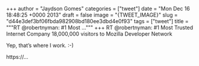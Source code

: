
+++
author = "Jaydson Gomes"
categories = ["tweet"]
date = "Mon Dec 16 18:48:25 +0000 2013"
draft = false
image = "{TWEET_IMAGE}"
slug = "d44e3def3bf06fbda982908bd180ee3dbd4e0f93"
tags = ["tweet"]
title = """RT @robertnyman: #1 Most ..."""
+++
RT @robertnyman: #1 Most Trusted Internet Company
18,000,000 visitors to Mozilla Developer Network

Yep, that’s where I work. :-)

https://…
